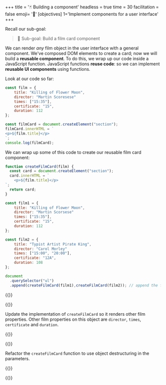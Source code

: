 +++
title = '🃏 Building a component'
headless = true
time = 30
facilitation = false
emoji= '🧩'
[objectives]
    1='Implement components for a user interface'
+++

Recall our sub-goal:

> 🎯 Sub-goal: Build a film card component

We can render _any_ film object in the user interface with a general component. We've composed DOM elements to create a card; now we will build a **reusable component**. To do this, we wrap up our code inside a JavaScript function. JavaScript functions **reuse code**: so we can implement **reusable UI components** using functions.

Look at our code so far:

```js
const film = {
    title: "Killing of Flower Moon",
    director: "Martin Scoresese"
    times: ["15:35"],
    certificate: "15",
    duration: 112
};

const filmCard = document.createElement("section");
filmCard.innerHTML = `
<p>${film.title}</p>
`;
console.log(filmCard);
```

We can wrap up some of this code to create our reusable film card component:

```js
function createFilmCard(film) {
  const card = document.createElement("section");
  card.innerHTML = `
    <p>${film.title}</p>
`;
  return card;
}

const film1 = {
    title: "Killing of Flower Moon",
    director: "Martin Scorsese"
    times: ["15:35"],
    certificate: "15",
    duration: 112
};

const film2 = {
    title: "Typist Artist Pirate King",
    director: "Carol Morley"
    times: ["15:00", "20:00"],
    certificate: "12A",
    duration: 108
};

document
  .querySelector("ul")
  .append(createFilmCard(film1),createFilmCard(film2)); // append the film cards to the DOM
```

{{<tabs>}}

{{<tab name="🔧 Implement">}}

Update the implementation of `createFilmCard` so it renders other film properties. Other film properties on this object are `director`, `times`, `certificate` and `duration`.

{{</tab>}}

{{<tab name="🧹 Refactor">}}

Refactor the `createFilmCard` function to use object destructuring in the parameters.

{{</tab>}}

{{</tabs>}}
